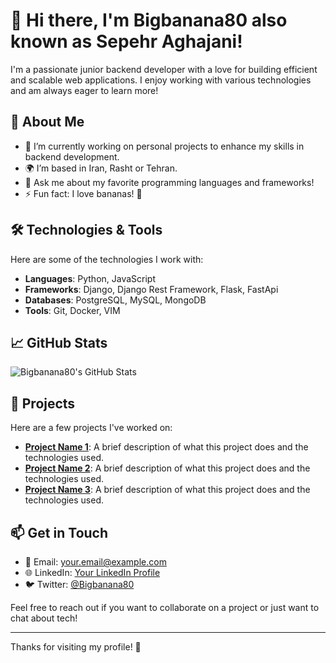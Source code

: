 # 👋 Hi there, I'm Bigbanana80 also known as Sepehr Aghajani!

I'm a passionate junior backend developer with a love for building efficient and scalable web applications. I enjoy working with various technologies and am always eager to learn more!

## 🌱 About Me

- 🔭 I’m currently working on personal projects to enhance my skills in backend development.
- 🌍 I’m based in Iran, Rasht or Tehran.
- 💬 Ask me about my favorite programming languages and frameworks!
- ⚡ Fun fact: I love bananas! 🍌

## 🛠️ Technologies & Tools

Here are some of the technologies I work with:

- **Languages**: Python, JavaScript
- **Frameworks**: Django, Django Rest Framework, Flask, FastApi
- **Databases**: PostgreSQL, MySQL, MongoDB
- **Tools**: Git, Docker, VIM

## 📈 GitHub Stats

![Bigbanana80's GitHub Stats](https://github-readme-stats.vercel.app/api?username=Bigbanana80&show_icons=true&hide_title=true&count_private=true&theme=radical)

## 🌟 Projects

Here are a few projects I've worked on:

- **[Project Name 1](https://github.com/Bigbanana80/project1)**: A brief description of what this project does and the technologies used.
- **[Project Name 2](https://github.com/Bigbanana80/project2)**: A brief description of what this project does and the technologies used.
- **[Project Name 3](https://github.com/Bigbanana80/project3)**: A brief description of what this project does and the technologies used.

## 📫 Get in Touch

- 📧 Email: [your.email@example.com](mailto:your.email@example.com)
- 🌐 LinkedIn: [Your LinkedIn Profile](https://www.linkedin.com/in/yourprofile)
- 🐦 Twitter: [@Bigbanana80](https://twitter.com/Bigbanana80)

Feel free to reach out if you want to collaborate on a project or just want to chat about tech!

---

Thanks for visiting my profile! 🍌
